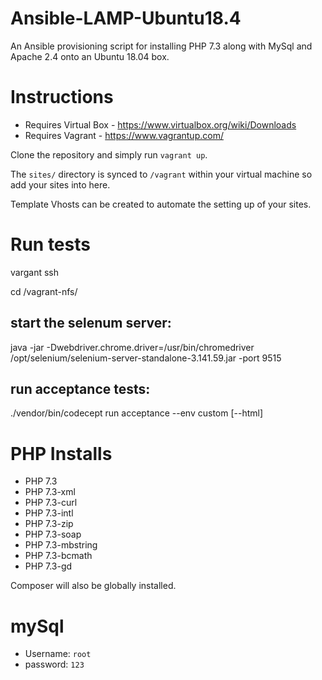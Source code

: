 # Ansible-LAMP-Ubuntu18.4
An Ansible provisioning script for installing PHP 7.3 along with MySql and Apache 2.4 onto an Ubuntu 18.04 box.

# Instructions

- Requires Virtual Box - https://www.virtualbox.org/wiki/Downloads
- Requires Vagrant - https://www.vagrantup.com/

Clone the repository and simply run `vagrant up`.

The `sites/` directory is synced to `/vagrant` within your virtual machine so add your sites into here.

Template Vhosts can be created to automate the setting up of your sites.

# Run tests
vargant ssh

cd /vagrant-nfs/


## start the selenum server:
java -jar -Dwebdriver.chrome.driver=/usr/bin/chromedriver /opt/selenium/selenium-server-standalone-3.141.59.jar -port 9515

## run acceptance tests:
./vendor/bin/codecept run acceptance --env custom [--html]

# PHP Installs
- PHP 7.3
- PHP 7.3-xml
- PHP 7.3-curl
- PHP 7.3-intl
- PHP 7.3-zip
- PHP 7.3-soap
- PHP 7.3-mbstring
- PHP 7.3-bcmath
- PHP 7.3-gd

Composer will also be globally installed.

# mySql

- Username: `root`
- password: `123`



